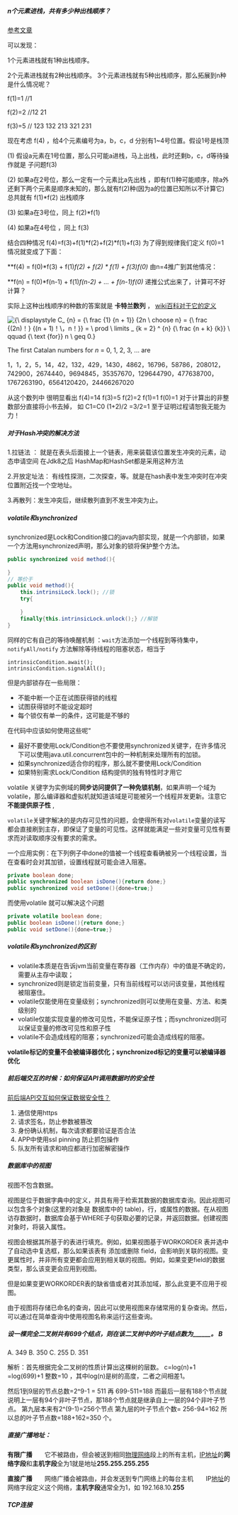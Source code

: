 ##### n个元素进栈，共有多少种出栈顺序？

[参考文章](https://blog.csdn.net/Zyearn/article/details/7758716)   

可以发现：

1个元素进栈就有1种出栈顺序。

2个元素进栈就有2种出栈顺序。 3个元素进栈就有5种出栈顺序，那么拓展到n种是什么情况呢？

f(1)=1  //1

f(2)=2  //12 21

f(3)=5  // 123 132 213 321 231

现在考虑 f(4) ，给4个元素编号为a，b，c，d 分别有1~4号位置。假设1号是栈顶

(1) 假设a元素在1号位置，那么只可能a进栈，马上出栈，此时还剩b，c，d等待操作就是 子问题f(3) 

(2) 如果a在2号位，那么一定有一个元素比a先出栈 ，即有f(1)种可能顺序，除a外还剩下两个元素是顺序未知的，那么就有f(2)种(因为a的位置已知所以不计算它)  总共就有 f(1)*f(2) 出栈顺序

(3) 如果a在3号位，同上  f(2)*f(1)

(4) 如果a在4号位 ，同上 f(3)



结合四种情况 f(4)=f(3)+f(1)*f(2)+f(2)*f(1)+f(3)  为了得到规律我们定义 f(0)=1  情况就变成了下面：

**f(4) = f(0)*f(3) + f(1)*f(2) + f(2) * f(1) + f(3)*f(0)**  由n=4推广到其他情况：

**f(n) = f(0)*f(n-1) + f(1)*f(n-2) + ... + f(n-1)*f(0)**   递推公式出来了，计算可不好计算？

实际上这种出栈顺序的种数的答案就是 **卡特兰数列** ， [wiki百科对于它的定义](https://en.wikipedia.org/wiki/Catalan_number) 

![{\ displaystyle C_ {n} = {\ frac {1} {n + 1}} {2n \ choose n} = {\ frac {(2n)！} {(n + 1)！\，n！}} = \ prod \ limits _ {k = 2} ^ {n} {\ frac {n + k} {k}} \ qquad {\ text {for}} n \ geq 0.}](https://wikimedia.org/api/rest_v1/media/math/render/svg/58374aa2b2e2c016a5b313e2bbd59940a2e1a5f9)

The first Catalan numbers for *n* = 0, 1, 2, 3, ... are  

1，1，2，5，14，42，132，429，1430，4862，16796，58786，208012，742900，2674440，9694845，35357670，129644790，477638700，1767263190，6564120420，24466267020

从这个数列中 很明显看出 f(4)=14  f(3)=5 f(2)=2 f(1)=1 f(0)=1   对于计算出的非整数部分直接将小书去掉， 如 C1=C0 (1+2)/2 =3/2=1  至于证明过程请恕我无能为力！



##### 对于Hash冲突的解决方法

1.拉链法  ： 就是在表头后面接上一个链表，用来装载该位置发生冲突的元素，动态申请空间  在Jdk8之后 HashMap和HashSet都是采用这种方法

2.开放定址法： 有线性探测，二次探查，等。就是在hash表中发生冲突时在冲突位置附近找一个空地址。

3.再散列：发生冲突后，继续散列直到不发生冲突为止。



##### volatile和synchronized 

synchronized是Lock和Condition接口的java内部实现，就是一个内部锁，如果一个方法用synchronized声明，那么对象的锁将保护整个方法。

```java
public synchronized void method(){
    
}
// 等价于
public void method(){
    this.intrinsiLock.lock(); //锁
    try{
        
    }
    finally{this.intrinsicLock.unlock();} //解锁
}
```

同样的它有自己的等待唤醒机制 ：`wait`方法添加一个线程到等待集中，`notifyAll/notify` 方法解除等待线程的阻塞状态，相当于  

```
intrinsicCondition.await();
intrinsicCondition.signalAll();
```

但是内部锁存在一些局限：

- 不能中断一个正在试图获得锁的线程
- 试图获得锁时不能设定超时
- 每个锁仅有单一的条件，这可能是不够的

在代码中应该如何使用这些呢“

- 最好不要使用Lock/Condition也不要使用synchronized关键字，在许多情况下可以使用java.util.concurrent包中的一种机制来处理所有的加锁。
- 如果synchronized适合你的程序，那么就不要使用Lock/Condition
- 如果特别需求Lock/Condition 结构提供的独有特性时才用它



volatile 关键字为实例域的**同步访问提供了一种免锁机制**，如果声明一个域为volatile，那么编译器和虚拟机就知道该域是可能被另一个线程并发更新。注意它**不能提供原子性** ,

`volatile`关键字解决的是内存可见性的问题，会使得所有对`volatile`变量的读写都会直接刷到主存，即保证了变量的可见性。这样就能满足一些对变量可见性有要求而对读取顺序没有要求的需求。

一个应用实例：在下列例子中done的值被一个线程查看确被另一个线程设置，当在查看时会对其加锁，设置线程就可能会进入阻塞。

```java
private boolean done;
public synchronized boolean isDone(){return done;}
public synchronized void setDone(){done=true;}  
```

而使用volatile 就可以解决这个问题

```java
private volatile boolean done;
public boolean isDone(){return done;}
public void setDone(){done=true;}  
```

##### **volatile和synchronized的区别**

- volatile本质是在告诉jvm当前变量在寄存器（工作内存）中的值是不确定的，需要从主存中读取；
-  synchronized则是锁定当前变量，只有当前线程可以访问该变量，其他线程被阻塞住。
- volatile仅能使用在变量级别；synchronized则可以使用在变量、方法、和类级别的
- volatile仅能实现变量的修改可见性，不能保证原子性；而synchronized则可以保证变量的修改可见性和原子性
- volatile不会造成线程的阻塞；synchronized可能会造成线程的阻塞。

**volatile标记的变量不会被编译器优化；synchronized标记的变量可以被编译器优化**



##### 前后端交互的时候：如何保证API调用数据时的安全性

[前后端API交互如何保证数据安全性？](https://juejin.im/post/5b149754f265da6e155d4748)

1. 通信使用https
2. 请求签名，防止参数被篡改
3. 身份确认机制，每次请求都要验证是否合法
4. APP中使用ssl pinning 防止抓包操作
5. 队友所有请求和响应都进行加密解密操作



##### 数据库中的视图

视图不包含数据。

视图是位于数据字典中的定义，并具有用于检索其数据的数据库查询。因此视图可以包含多个对象(这里的对象是 数据库中的 table)，行，或属性的数据。在从视图访存数据时，数据库会基于WHERE子句获取必要的记录，并返回数据。创建视图对象时，将装入属性。

视图会根据其所基于的表进行填充。例如，如果视图基于WORKORDER 表并选中了自动选中复选框，那么如果该表有 添加或删除 field，会影响到关联的视图。变更属性时，并非所有变更都会应用到相关联的视图。例如，如果变更field的数据类型，那么该变更会应用到视图。

但是如果变更WORKORDER表的缺省值或者对其添加域，那么此变更不应用于视图。

由于视图将存储已命名的查询，因此可以使用视图来存储常用的复杂查询。然后，可以通过在简单查询中使用视图名称来运行这些查询。



##### 设一棵完全二叉树共有699个结点，则在该二叉树中的叶子结点数为______。  B

A. 349 
B. 350 
C. 255 
D. 351 

解析：首先根据完全二叉树的性质计算出这棵树的层数。 c=log(n)+1 =log(699)+1  整数=10 ，其中log(n)是树的高度，二者之间相差1。

然后1到9层的节点总数=2^9-1 = 511 再 699-511=188 而最后一层有188个节点就说明上一层有94个非叶子节点，那188个节点就是继承自上一层的94个非叶子节点。 第九层本来有2^(9-1)=256个节点 第九层的叶子节点个数= 256-94=162    所以总的叶子节点数=188+162=350 个。



##### 直接广播地址：

**有限广播**　　它不被路由，但会被送到相同[物理网络](http://baike.baidu.com/view/1913655.htm)段上的所有主机，[IP地址](http://baike.baidu.com/view/3930.htm)的**网络字段**和**主机字段**全为1就是地址**255.255.255.255**　　

**直接广播**　　网络广播会被路由，并会发送到专门网络上的每台主机　　IP[地址](http://baike.baidu.com/view/494802.htm)的网络字段定义这个网络，**主机字段**通常全为1，如 192.168.10.**255**



##### TCP连接















